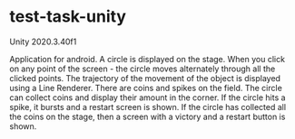 # test-task-unity
Unity 2020.3.40f1

Application for android. A circle is displayed on the stage.
When you click on any point of the screen - the circle moves alternately through all the clicked points. 
The trajectory of the movement of the object is displayed using a Line Renderer.
There are coins and spikes on the field. The circle can collect coins and display their amount in the corner.
If the circle hits a spike, it bursts and a restart screen is shown. 
If the circle has collected all the coins on the stage, then a screen with a victory and a restart button is shown.
